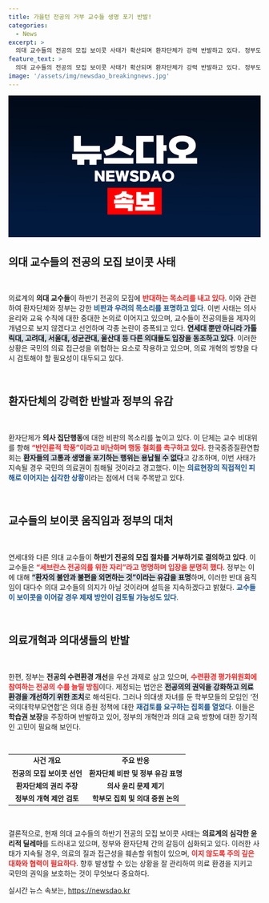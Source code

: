 ```yaml
---
title: 가을턴 전공의 거부 교수들 생명 포기 반발!
categories:
  - News
excerpt: >
  의대 교수들의 전공의 모집 보이콧 사태가 확산되며 환자단체가 강력 반발하고 있다. 정부도 우려를 표하며 제재 가능성을 언급했다. 국민의 치료권을 저해하는 반인륜적 행위라는 비판에 이 상황의 끝은 어디일지 초미의 관심사가 되고 있다.
feature_text: >
  의대 교수들의 전공의 모집 보이콧 사태가 확산되며 환자단체가 강력 반발하고 있다. 정부도 우려를 표하며 제재 가능성을 언급했다. 국민의 치료권을 저해하는 반인륜적 행위라는 비판에 이 상황의 끝은 어디일지 초미의 관심사가 되고 있다.
image: '/assets/img/newsdao_breakingnews.jpg'
---
```


<p><img src="/assets/img/newsdao_breakingnews.jpg" alt="implanttips 속보" /></p>

<h2 data-ke-size="size26">의대 교수들의 전공의 모집 보이콧 사태</h2>

<p data-ke-size="size16">&nbsp;</p>

<p>의료계의 <b>의대 교수들</b>이 하반기 전공의 모집에 <b><span style="color: #ee2323;">반대하는 목소리를 내고 있다</span></b>. 이와 관련하여 환자단체와 정부는 강한 <b><span style="color: #1a5490;">비판과 우려의 목소리를 표명하고 있다</span></b>. 이번 사태는 의사 윤리와 교육 수칙에 대한 중대한 논의로 이어지고 있으며, 교수들이 전공의들을 제자의 개념으로 보지 않겠다고 선언하며 각종 논란이 증폭되고 있다. <b><span style="background-color: #21538527;">연세대 뿐만 아니라 가톨릭대, 고려대, 서울대, 성균관대, 울산대 등 다른 의대들도 입장을 동조하고 있다</span></b>. 이러한 상황은 국민의 의료 접근성을 위협하는 요소로 작용하고 있으며, 의료 개혁의 방향을 다시 검토해야 할 필요성이 대두되고 있다. </p>

<p data-ke-size="size16">&nbsp;</p>

<h2 data-ke-size="size26">환자단체의 강력한 반발과 정부의 유감</h2>

<p data-ke-size="size16">&nbsp;</p>

<p>환자단체가 <b>의사 집단행동</b>에 대한 비판의 목소리를 높이고 있다. 이 단체는 교수 비대위를 향해 <b><span style="color: #ee2323;">“반인륜적 학풍”이라고 비난하며 행동 철회를 촉구하고 있다</span></b>. 한국중증질환연합회는 <b><span style="background-color: #21538527;">환자들의 고통과 생명을 포기하는 행위는 용납될 수 없다</span></b>고 강조하며, 이번 사태가 지속될 경우 국민의 의료권이 침해될 것이라고 경고했다. 이는 <b><span style="color: #1a5490;">의료현장의 직접적인 피해로 이어지는 심각한 상황</span></b>이라는 점에서 더욱 주목받고 있다. </p>

<p data-ke-size="size16">&nbsp;</p>

<h2 data-ke-size="size26">교수들의 보이콧 움직임과 정부의 대처</h2>

<p data-ke-size="size16">&nbsp;</p>

<p>연세대와 다른 의대 교수들이 <b>하반기 전공의 모집 절차를 거부하기로 결의하고 있다</b>. 이 교수들은 <b><span style="color: #ee2323;">“세브란스 전공의를 위한 자리”라고 명명하며 입장을 분명히 했다</span></b>. 정부는 이에 대해 <b><span style="background-color: #21538527;">“환자의 불안과 불편을 외면하는 것”이라는 유감을 표명</span></b>하며, 이러한 반대 움직임이 대다수 의대 교수들의 의지가 아닐 것이라며 설득을 지속하겠다고 밝혔다. <b><span style="color: #1a5490;">교수들이 보이콧을 이어갈 경우 제재 방안이 검토될 가능성도 있다</span></b>. </p>

<p data-ke-size="size16">&nbsp;</p>

<h2 data-ke-size="size26">의료개혁과 의대생들의 반발</h2>

<p data-ke-size="size16">&nbsp;</p>

<p>한편, 정부는 <b>전공의 수련환경 개선</b>을 우선 과제로 삼고 있으며, <b><span style="color: #ee2323;">수련환경 평가위원회에 참여하는 전공의 수를 늘릴 방침</span></b>이다. 제정되는 법안은 <b><span style="background-color: #21538527;">전공의의 권익을 강화하고 의료 환경을 개선하기 위한 조치</span></b>로 해석된다. 그러나 의대생 자녀를 둔 학부모들의 모임인 ‘전국의대학부모연합’은 의대 증원 정책에 대한 <b><span style="color: #1a5490;">재검토를 요구하는 집회를 열었다</span></b>. 이들은 <b>학습권 보장</b>을 주장하며 반발하고 있어, 정부의 개혁안과 의대 교육 방향에 대한 장기적인 고민이 필요해 보인다. </p>

<p data-ke-size="size16">&nbsp;</p>

<table style="width: 100%; border-collapse: collapse;">
    <tr>
        <td style="text-align: center; height: 17px;"><b>사건 개요</b></td>
        <td style="text-align: center; height: 17px;"><b>주요 반응</b></td>
    </tr>
    <tr>
        <td style="text-align: center; height: 17px;"><b>전공의 모집 보이콧 선언</b></td>
        <td style="text-align: center; height: 17px;"><b>환자단체 비판 및 정부 유감 표명</b></td>
    </tr>
    <tr>
        <td style="text-align: center; height: 17px;"><b>환자단체의 권리 주장</b></td>
        <td style="text-align: center; height: 17px;"><b>의사 윤리 문제 제기</b></td>
    </tr>
    <tr>
        <td style="text-align: center; height: 17px;"><b>정부의 개혁 제안 검토</b></td>
        <td style="text-align: center; height: 17px;"><b>학부모 집회 및 의대 증원 논의</b></td>
    </tr>
</table>

<p data-ke-size="size16">&nbsp;</p>

<p>결론적으로, 현재 의대 교수들의 하반기 전공의 모집 보이콧 사태는 <b>의료계의 심각한 윤리적 딜레마</b>를 드러내고 있으며, 정부와 환자단체 간의 갈등이 심화되고 있다. 이러한 사태가 지속될 경우, 의료의 질과 접근성을 훼손할 위험이 있으며, <b><span style="color: #ee2323;">이지 않도록 주의 깊은 대화와 협력이 필요하다</span></b>. 향후 발생할 수 있는 상황을 잘 관리하여 의료 환경을 지키고 국민의 권익을 보호하는 것이 무엇보다 중요하다.</p>
실시간 뉴스 속보는, <a href="https://newsdao.kr" rel="dofollow">https://newsdao.kr</a>


